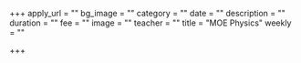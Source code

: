 +++
apply_url = ""
bg_image = ""
category = ""
date = ""
description = ""
duration = ""
fee = ""
image = ""
teacher = ""
title = "MOE Physics"
weekly = ""

+++
